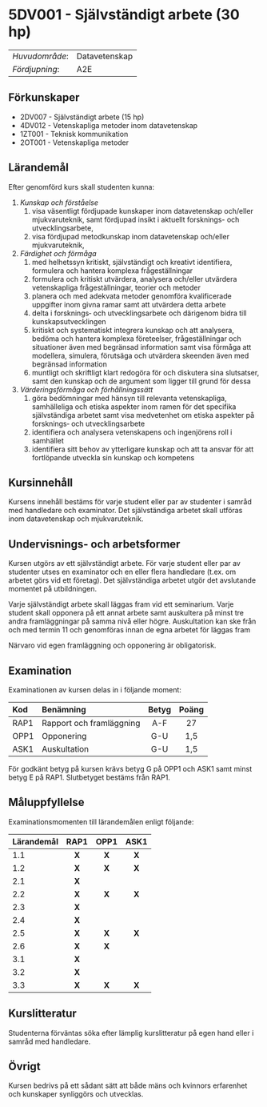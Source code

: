 # 5DV001 - Självständigt arbete (30 hp)

|     |     |
| --- | --- | 
| *Huvudområde*: | Datavetenskap | 
| *Fördjupning*: | A2E | 

## Förkunskaper

- 2DV007 - Självständigt arbete (15 hp)
- 4DV012 - Vetenskapliga metoder inom datavetenskap
- 1ZT001 - Teknisk kommunikation
- 2OT001 - Vetenskapliga metoder

## Lärandemål

Efter genomförd kurs skall studenten kunna:

1. *Kunskap och förståelse*
    1. visa väsentligt fördjupade kunskaper inom datavetenskap och/eller mjukvaruteknik, samt fördjupad insikt i aktuellt forsknings- och utvecklingsarbete,
    2. visa fördjupad metodkunskap inom datavetenskap och/eller mjukvaruteknik,
2. *Färdighet och förmåga*
    1. med helhetssyn kritiskt, självständigt och kreativt identifiera, formulera och hantera komplexa frågeställningar
    2. formulera och kritiskt utvärdera, analysera och/eller utvärdera vetenskapliga frågeställningar, teorier och metoder
    3. planera och med adekvata metoder genomföra kvalificerade uppgifter inom givna ramar samt att utvärdera detta arbete
    4. delta i forsknings‐ och utvecklingsarbete och därigenom bidra till kunskapsutvecklingen
    5. kritiskt och systematiskt integrera kunskap och att analysera, bedöma och hantera komplexa företeelser, frågeställningar och situationer även med begränsad information samt visa förmåga att modellera, simulera, förutsäga och utvärdera skeenden även med begränsad information
    6. muntligt och skriftligt klart redogöra för och diskutera sina slutsatser, samt den kunskap och de argument som ligger till grund för dessa
3. *Värderingsförmåga och förhållningssätt*
    1. göra bedömningar med hänsyn till relevanta vetenskapliga, samhälleliga och etiska aspekter inom ramen för det specifika självständiga arbetet samt visa medvetenhet om etiska aspekter på forsknings‐ och utvecklingsarbete
    2. identifiera och analysera vetenskapens och ingenjörens roll i samhället
    3. identifiera sitt behov av ytterligare kunskap och att ta ansvar för att fortlöpande utveckla sin kunskap och kompetens

## Kursinnehåll

Kursens innehåll bestäms för varje student eller par av studenter i samråd med handledare och examinator. Det självständiga arbetet skall utföras inom datavetenskap och mjukvaruteknik.

## Undervisnings- och arbetsformer

Kursen utgörs av ett självständigt arbete. För varje student eller par av studenter utses en examinator och en eller flera handledare (t.ex. om arbetet görs vid ett företag). Det självständiga arbetet utgör det avslutande momentet på utbildningen.

Varje självständigt arbete skall läggas fram vid ett seminarium. Varje student skall opponera på ett annat arbete samt auskultera på minst tre andra framläggningar på samma nivå eller högre. Auskultation kan ske från och med termin 11 och genomföras innan de egna arbetet för läggas fram

Närvaro vid egen framläggning och opponering är obligatorisk.

## Examination

Examinationen av kursen delas in i följande moment:

| Kod  | Benämning             | Betyg | Poäng |  
| :--- | :-------------------- | :---: | :---: |  
| RAP1 | Rapport och framläggning  | A-F   | 27    |  
| OPP1 | Opponering            | G-U   | 1,5   |  
| ASK1 | Auskultation           | G-U   | 1,5   |  

För godkänt betyg på kursen krävs betyg G på OPP1 och ASK1 samt minst betyg E på RAP1. Slutbetyget bestäms från RAP1.

## Måluppfyllelse

Examinationsmomenten till lärandemålen enligt följande:

| Lärandemål | RAP1  | OPP1  | ASK1  |
| :--------- | :---: | :---: | :---: |
| 1.1        | **X** | **X** | **X** |
| 1.2        | **X** | **X** | **X** |
| 2.1        | **X** |       |       |
| 2.2        | **X** | **X** | **X** |
| 2.3        | **X** |       |       |
| 2.4        | **X** |       |       |
| 2.5        | **X** | **X** | **X** |
| 2.6        | **X** | **X** |       |
| 3.1        | **X** |       |       |
| 3.2        | **X** |       |       |
| 3.3        | **X** | **X** | **X** |


## Kurslitteratur

Studenterna förväntas söka efter lämplig kurslitteratur på egen hand eller i samråd med handledare.

## Övrigt

Kursen bedrivs på ett sådant sätt att både mäns och kvinnors erfarenhet och kunskaper synliggörs och utvecklas.